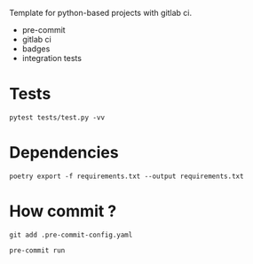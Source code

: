 Template for python-based projects with gitlab ci.

* pre-commit
* gitlab ci
* badges
* integration tests

Tests
==

```
pytest tests/test.py -vv
```

Dependencies
==

```
poetry export -f requirements.txt --output requirements.txt
```

How commit ?
==

```
git add .pre-commit-config.yaml
```

```
pre-commit run
```
